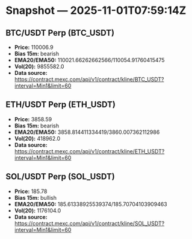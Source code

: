 # Snapshot — 2025-11-01T07:59:14Z

## BTC/USDT Perp (BTC_USDT)
- **Price:** 110006.9
- **Bias 15m:** bearish
- **EMA20/EMA50:** 110021.66262662566/110054.91760415475
- **Vol(20):** 9855582.0
- **Data source:** https://contract.mexc.com/api/v1/contract/kline/BTC_USDT?interval=Min1&limit=60

## ETH/USDT Perp (ETH_USDT)
- **Price:** 3858.59
- **Bias 15m:** bearish
- **EMA20/EMA50:** 3858.814411334419/3860.007362112986
- **Vol(20):** 418962.0
- **Data source:** https://contract.mexc.com/api/v1/contract/kline/ETH_USDT?interval=Min1&limit=60

## SOL/USDT Perp (SOL_USDT)
- **Price:** 185.78
- **Bias 15m:** bullish
- **EMA20/EMA50:** 185.61338925539374/185.70704103909463
- **Vol(20):** 1176104.0
- **Data source:** https://contract.mexc.com/api/v1/contract/kline/SOL_USDT?interval=Min1&limit=60
